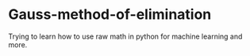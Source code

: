# Gauss-method-of-elimination
Trying to learn how to use raw math in python for machine learning and more.
